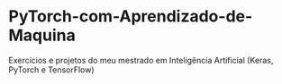 # PyTorch-com-Aprendizado-de-Maquina
Exercícios e projetos do meu mestrado em Inteligência Artificial (Keras, PyTorch e TensorFlow)
